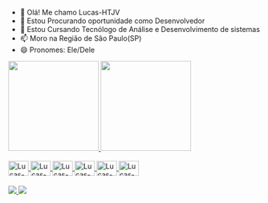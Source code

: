 - 👋 Olá! Me chamo Lucas-HTJV
- 👀 Estou Procurando oportunidade como Desenvolvedor
- 🌱 Estou Cursando Tecnólogo de Análise e Desenvolvimento de sistemas 
- 📫 Moro na Região de São Paulo(SP)
- 😄 Pronomes: Ele/Dele
  
<div>
  <a href= "https://github.com/Lucas-HTJV">
  <img height="180cm" src="https://github-readme-stats.vercel.app/api?username=Lucas-HTJV&show_icons=true&theme=tokyonight"/>
  <img height="180cm" src="https://github-readme-stats.vercel.app/api/top-langs/?username=Lucas-HTJV&hide_progress=true&theme=tokyonight"/>
</div>

<div style="display: incline_block"><br>
  <img align="center"alt="Lucas-HTML" height="30" width="40"src="https://cdn.jsdelivr.net/gh/devicons/devicon@latest/icons/html5/html5-original.svg"/>
  <img align="center"alt="Lucas-CSS" height="30" width="40"src="https://cdn.jsdelivr.net/gh/devicons/devicon@latest/icons/css3/css3-original.svg"/>
  <img align="center"alt="Lucas-JV" height="30" width="40"src="https://cdn.jsdelivr.net/gh/devicons/devicon@latest/icons/javascript/javascript-original.svg"/>
  <img align="center"alt="Lucas-C++" height="30" width="40"src="https://cdn.jsdelivr.net/gh/devicons/devicon@latest/icons/cplusplus/cplusplus-original.svg"/>
  <img align="center"alt="Lucas-PYTHON" height="30" width="40"src="https://cdn.jsdelivr.net/gh/devicons/devicon@latest/icons/python/python-original.svg"/>
  <img align="center"alt="Lucas-SQL" height="30" width="40"src="https://cdn.jsdelivr.net/gh/devicons/devicon@latest/icons/microsoftsqlserver/microsoftsqlserver-original.svg"/>
</div>         

####
<div>
<a href = "lucaslimadesousa5@gmail.com"><img src="https://img.shields.io/badge/Gmail-EA4335?style=flat&logo=gmail&logoColor=white"_target="_blank">
<a href = "https://wa.me/qr/GJYKCPOVHASKF1"><img src="https://img.shields.io/badge/WhatsApp-25D366?style=flat&logo=whatsapp&logoColor=white"_target="_blank">
<a href = "">

   
</div>
